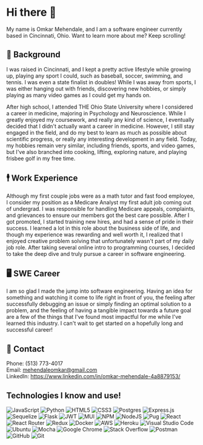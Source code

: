 # Hi there 👋
My name is Omkar Mehendale, and I am a software engineer currently based in Cincinnati, Ohio. Want to learn more about me? Keep scrolling!

## 🏫 Background

I was raised in Cincinnati, and I kept a pretty active lifestyle while growing up, playing any sport I could, such as baseball, soccer, swimming, and tennis. I was even a state finalist in doubles! While I was away from sports, I was either hanging out with friends, discovering new hobbies, or simply playing as many video games as I could get my hands on. 

After high school, I attended THE Ohio State University where I considered a career in medicine, majoring in Psychology and Neuroscience. While I greatly enjoyed my coursework, and really any kind of science, I eventually decided that I didn't actually want a career in medicine. However, I still stay engaged in the field, and do my best to learn as much as possible about scientific progress, or really any interesting development in any field. Today, my hobbies remain very similar, including friends, sports, and video games, but I've also branched into cooking, lifting, exploring nature, and playing frisbee golf in my free time.

## 🕴️ Work Experience

Although my first couple jobs were as a math tutor and fast food employee, I consider my position as a Medicare Analyst my first adult job coming out of undergrad. I was responsible for handling Medicare appeals, complaints, and grievances to ensure our members got the best care possible. After I got promoted, I started training new hires, and had a sense of pride in their success. I learned a lot in this role about the business side of life, and though my experience was rewarding and well worth it, I realized that I enjoyed creative problem solving that unfortunately wasn't part of my daily job role. After taking several online intro to programming courses, I decided to take the deep dive and truly pursue a career in software engineering.  

## 🖥️ SWE Career

I am so glad I made the jump into software engineering. Having an idea for something and watching it come to life right in front of you, the feeling after successfully debugging an issue or simply finding an optimal solution to a problem, and the feeling of having a tangible impact towards a future goal are a few of the things that I've found most impactful for me while I've learned this industry. I can't wait to get started on a hopefully long and successful career!

## 📱 Contact

Phone: (513) 773-4017  
Email: mehendaleomkar@gmail.com  
LinkedIn: https://www.linkedin.com/in/omkar-mehendale-4a8879153/  

## Technologies I know and use!
![JavaScript](https://img.shields.io/badge/javascript-%23323330.svg?style=for-the-badge&logo=javascript&logoColor=%23F7DF1E)
![Python](https://img.shields.io/badge/python-3670A0?style=for-the-badge&logo=python&logoColor=ffdd54)
![HTML5](https://img.shields.io/badge/html5-%23E34F26.svg?style=for-the-badge&logo=html5&logoColor=white)
![CSS3](https://img.shields.io/badge/css3-%231572B6.svg?style=for-the-badge&logo=css3&logoColor=white)
![Postgres](https://img.shields.io/badge/postgres-%23316192.svg?style=for-the-badge&logo=postgresql&logoColor=white)
![Express.js](https://img.shields.io/badge/express.js-%23404d59.svg?style=for-the-badge&logo=express&logoColor=%2361DAFB)
![Sequelize](https://img.shields.io/badge/Sequelize-52B0E7?style=for-the-badge&logo=Sequelize&logoColor=white)
![Flask](https://img.shields.io/badge/flask-%23000.svg?style=for-the-badge&logo=flask&logoColor=white)
![JWT](https://img.shields.io/badge/JWT-black?style=for-the-badge&logo=JSON%20web%20tokens)
![MUI](https://img.shields.io/badge/MUI-%230081CB.svg?style=for-the-badge&logo=material-ui&logoColor=white)
![NPM](https://img.shields.io/badge/NPM-%23000000.svg?style=for-the-badge&logo=npm&logoColor=white)
![NodeJS](https://img.shields.io/badge/node.js-6DA55F?style=for-the-badge&logo=node.js&logoColor=white)
![Pug](https://img.shields.io/badge/Pug-FFF?style=for-the-badge&logo=pug&logoColor=A86454)
![React](https://img.shields.io/badge/react-%2320232a.svg?style=for-the-badge&logo=react&logoColor=%2361DAFB)
![React Router](https://img.shields.io/badge/React_Router-CA4245?style=for-the-badge&logo=react-router&logoColor=white)
![Redux](https://img.shields.io/badge/redux-%23593d88.svg?style=for-the-badge&logo=redux&logoColor=white)
![Docker](https://img.shields.io/badge/docker-%230db7ed.svg?style=for-the-badge&logo=docker&logoColor=white)
![AWS](https://img.shields.io/badge/AWS-%23FF9900.svg?style=for-the-badge&logo=amazon-aws&logoColor=white)
![Heroku](https://img.shields.io/badge/heroku-%23430098.svg?style=for-the-badge&logo=heroku&logoColor=white)
![Visual Studio Code](https://img.shields.io/badge/Visual%20Studio%20Code-0078d7.svg?style=for-the-badge&logo=visual-studio-code&logoColor=white)
![Ubuntu](https://img.shields.io/badge/Ubuntu-E95420?style=for-the-badge&logo=ubuntu&logoColor=white)
![Mocha](https://img.shields.io/badge/-mocha-%238D6748?style=for-the-badge&logo=mocha&logoColor=white)
![Google Chrome](https://img.shields.io/badge/Google%20Chrome-4285F4?style=for-the-badge&logo=GoogleChrome&logoColor=white)
![Stack Overflow](https://img.shields.io/badge/-Stackoverflow-FE7A16?style=for-the-badge&logo=stack-overflow&logoColor=white)
![Postman](https://img.shields.io/badge/Postman-FF6C37?style=for-the-badge&logo=postman&logoColor=white)
![GitHub](https://img.shields.io/badge/github-%23121011.svg?style=for-the-badge&logo=github&logoColor=white)
![Git](https://img.shields.io/badge/git-%23F05033.svg?style=for-the-badge&logo=git&logoColor=white)




<!--
**mehendaleo/mehendaleo** is a ✨ _special_ ✨ repository because its `README.md` (this file) appears on your GitHub profile.

Here are some ideas to get you started:

- 🔭 I’m currently working on ...
- 🌱 I’m currently learning ...
- 👯 I’m looking to collaborate on ...
- 🤔 I’m looking for help with ...
- 💬 Ask me about ...
- 📫 How to reach me: ...
- 😄 Pronouns: ...
- ⚡ Fun fact: ...
-->
